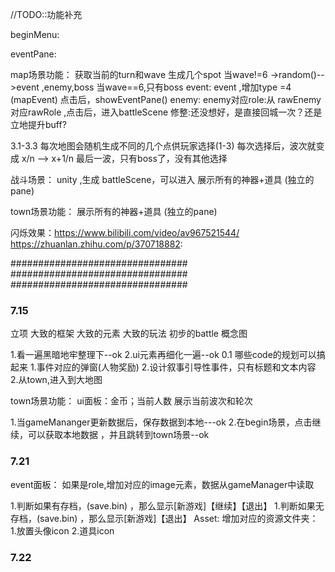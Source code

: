//TODO::功能补充


beginMenu:


eventPane:



map场景功能：
获取当前的turn和wave
生成几个spot
当wave!=6 ->random()-->event ,enemy,boss
当wave==6,只有boss
event:
event ,增加type =4 (mapEvent)   点击后，showEventPane()
enemy:
enemy对应role:从 rawEnemy对应rawRole  ,点击后，进入battleScene
修整:还没想好，是直接回城一次？还是立地提升buff?



3.1-3.3 每次地图会随机生成不同的几个点供玩家选择(1-3)
每次选择后，波次就变成 x/n  --> x+1/n
最后一波，只有boss了，没有其他选择


战斗场景：
unity ,生成 battleScene，可以进入
展示所有的神器+道具 (独立的pane)

town场景功能：
展示所有的神器+道具 (独立的pane)



闪烁效果：https://www.bilibili.com/video/av967521544/
https://zhuanlan.zhihu.com/p/370718882:



################################
################################
################################

### 7.15

立项
大致的框架
大致的元素
大致的玩法
初步的battle 概念图

1.看一遍黑暗地牢整理下--ok
2.ui元素再细化一遍--ok
0.1 哪些code的规划可以搞起来
1.事件对应的弹窗(人物奖励)
2.设计叙事引导性事件，只有标题和文本内容
2.从town,进入到大地图

town场景功能：
ui面板：金币；当前人数
展示当前波次和轮次


1.当gameMananger更新数据后，保存数据到本地---ok
2.在begin场景，点击继续，可以获取本地数据 ，并且跳转到town场景--ok

### 7.21
event面板：
如果是role,增加对应的image元素，数据从gameManager中读取


1.判断如果有存档，(save.bin) ，那么显示[新游戏]【继续】【退出】
1.判断如果无存档，(save.bin) ，那么显示[新游戏]【退出】
Asset:
增加对应的资源文件夹：
1.放置头像icon 2.道具icon

### 7.22
